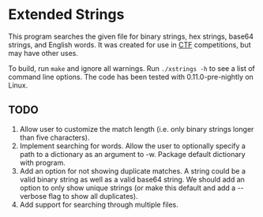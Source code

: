 Extended Strings
================

This program searches the given file for binary strings, hex strings, base64 strings, and English words. It was created for use in [CTF](https://ctftime.org/ctf-wtf/) competitions, but may have other uses.

To build, run `make` and ignore all warnings. Run `./xstrings -h` to see a list of command line options. The code has been tested with 0.11.0-pre-nightly on Linux.

TODO
----
1. Allow user to customize the match length (i.e. only binary strings longer than five characters).
2. Implement searching for words. Allow the user to optionally specify a path to a dictionary as an argument to -w. Package default dictionary with program.
3. Add an option for not showing duplicate matches. A string could be a valid binary string as well as a valid base64 string. We should add an option to only show unique strings (or make this default and add a --verbose flag to show all duplicates).
4. Add support for searching through multiple files.

